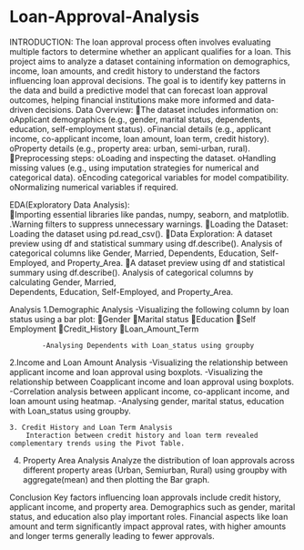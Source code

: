 # Loan-Approval-Analysis

INTRODUCTION:
The loan approval process often involves evaluating multiple factors to determine whether an applicant qualifies for a loan. This project aims to analyze a dataset containing information on demographics, income, loan amounts, and credit history to understand the factors influencing loan approval decisions. The goal is to identify key patterns in the data and build a predictive model that can forecast loan approval outcomes, helping financial institutions make more informed and data-driven decisions. 
Data Overview:
The dataset includes information on:
oApplicant demographics (e.g., gender, marital status, dependents, education, self-employment status).
oFinancial details (e.g., applicant income, co-applicant income, loan amount, loan term, credit history).
oProperty details (e.g., property area: urban, semi-urban, rural).
Preprocessing steps:
oLoading and inspecting the dataset.
oHandling missing values (e.g., using imputation strategies for numerical and categorical data).
oEncoding categorical variables for model compatibility.
oNormalizing numerical variables if required.

EDA(Exploratory Data Analysis):  
Importing essential libraries like pandas, numpy, seaborn, and matplotlib.
.Warning filters to suppress unnecessary warnings.
Loading the Dataset:
     Loading the dataset using pd.read_csv().
Data Exploration:
           A dataset preview using df and statistical summary using df.describe().
Analysis of categorical columns like Gender, Married, Dependents, Education,       Self-Employed, and Property_Area.
A dataset preview using df and statistical summary using df.describe().
           Analysis of categorical columns by calculating Gender, Married,                                              
           Dependents, Education, Self-Employed, and Property_Area.


Analysis 
1.Demographic Analysis 
-Visualizing the following column by loan status using a bar plot:
Gender
Marital status
Education
Self Employment
Credit_History
Loan_Amount_Term

            -Analysing Dependents with Loan_status using groupby

2.Income and Loan Amount Analysis
-Visualizing the relationship between applicant income and loan approval
using boxplots.
-Visualizing the relationship between Coapplicant income and loan approval
using boxplots.
-Correlation analysis between applicant income, co-applicant income,
and loan amount using heatmap.
          -Analysing gender, marital status, education with Loan_status using groupby.

    3. Credit History and Loan Term Analysis
        Interaction between credit history and loan term revealed complementary trends using the Pivot Table.
   4. Property Area Analysis
Analyze the distribution of loan approvals across different property areas
(Urban, Semiurban, Rural) using groupby with aggregate(mean) and then plotting the Bar graph.

Conclusion
Key factors influencing loan approvals include credit history, applicant income, and property area. Demographics such as gender, marital status, and education also play important roles. Financial aspects like loan amount and term significantly impact approval rates, with higher amounts and longer terms generally leading to fewer approvals.
